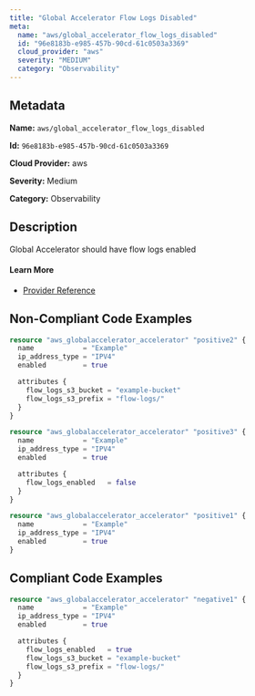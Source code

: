```yaml
---
title: "Global Accelerator Flow Logs Disabled"
meta:
  name: "aws/global_accelerator_flow_logs_disabled"
  id: "96e8183b-e985-457b-90cd-61c0503a3369"
  cloud_provider: "aws"
  severity: "MEDIUM"
  category: "Observability"
---
```


## Metadata
**Name:** `aws/global_accelerator_flow_logs_disabled`

**Id:** `96e8183b-e985-457b-90cd-61c0503a3369`

**Cloud Provider:** aws

**Severity:** Medium

**Category:** Observability

## Description
Global Accelerator should have flow logs enabled

#### Learn More

 - [Provider Reference](https://registry.terraform.io/providers/hashicorp/aws/latest/docs/resources/globalaccelerator_accelerator#flow_logs_enabled)

## Non-Compliant Code Examples
```terraform
resource "aws_globalaccelerator_accelerator" "positive2" {
  name            = "Example"
  ip_address_type = "IPV4"
  enabled         = true

  attributes {
    flow_logs_s3_bucket = "example-bucket"
    flow_logs_s3_prefix = "flow-logs/"
  }
}

```

```terraform
resource "aws_globalaccelerator_accelerator" "positive3" {
  name            = "Example"
  ip_address_type = "IPV4"
  enabled         = true

  attributes {
    flow_logs_enabled   = false
  }
}

```

```terraform
resource "aws_globalaccelerator_accelerator" "positive1" {
  name            = "Example"
  ip_address_type = "IPV4"
  enabled         = true
}

```

## Compliant Code Examples
```terraform
resource "aws_globalaccelerator_accelerator" "negative1" {
  name            = "Example"
  ip_address_type = "IPV4"
  enabled         = true

  attributes {
    flow_logs_enabled   = true
    flow_logs_s3_bucket = "example-bucket"
    flow_logs_s3_prefix = "flow-logs/"
  }
}

```
